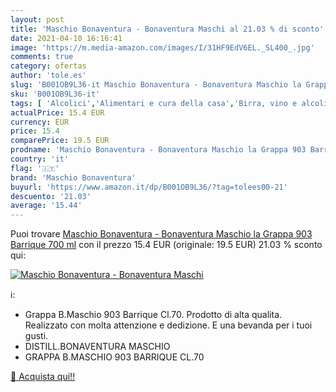 ```yaml
---
layout: post
title: 'Maschio Bonaventura - Bonaventura Maschi al 21.03 % di sconto'
date: 2021-04-10 16:16:41
image: 'https://m.media-amazon.com/images/I/31HF9EdV6EL._SL400_.jpg'
comments: true
category: ofertas
author: 'tole.es'
slug: 'B001OB9L36-it Maschio Bonaventura - Bonaventura Maschio la Grappa 903...'
sku: 'B001OB9L36-it'
tags: [ 'Alcolici','Alimentari e cura della casa','Birra, vino e alcolici','Brandy, grappe e acquaviti','Grappe','maschio bonaventura', ]
actualPrice: 15.4 EUR
currency: EUR
price: 15.4
comparePrice: 19.5 EUR
prodname: 'Maschio Bonaventura - Bonaventura Maschio la Grappa 903 Barrique  700 ml'
country: 'it'
flag: '🇮🇹'
brand: 'Maschio Bonaventura'
buyurl: 'https://www.amazon.it/dp/B001OB9L36/?tag=tolees00-21'
descuento: '21.03'
average: '15.44'
---
```


Puoi trovare [Maschio Bonaventura - Bonaventura Maschio la Grappa 903 Barrique  700 ml](https://www.amazon.it/dp/B001OB9L36/?tag=tolees00-21) con il prezzo 15.4 EUR (originale: 19.5 EUR) 21.03 % sconto qui:

[![Maschio Bonaventura - Bonaventura Maschi](https://m.media-amazon.com/images/I/31HF9EdV6EL._SL400_.jpg)](https://www.amazon.it/dp/B001OB9L36/?tag=tolees00-21)

ℹ️:

- Grappa B.Maschio 903 Barrique Cl.70. Prodotto di alta qualita. Realizzato con molta attenzione e dedizione. E una bevanda per i tuoi gusti.
- DISTILL.BONAVENTURA MASCHIO
- GRAPPA B.MASCHIO 903 BARRIQUE CL.70

[🛒 Acquista qui!!](https://www.amazon.it/dp/B001OB9L36/?tag=tolees00-21)
